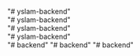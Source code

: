 "# yslam-backend"  
"# yslam-backend"  
"# yslam-backend"  
"# yslam-backend"  
"# backend" 
"# backend" 
"# backend" 
